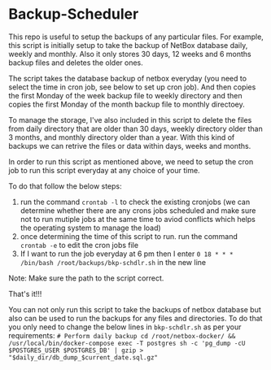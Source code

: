 # Backup-Scheduler
This repo is useful to setup the backups of any particular files. For example, this script is initially setup to take the backup of NetBox database daily, weekly and monthly. Also it only stores 30 days, 12 weeks and 6 months backup files and deletes the older ones.

The script takes the database backup of netbox everyday (you need to select the time in cron job, see below to set up cron job). And then copies the first Monday of the week backup file to weekly directory and then copies the first Monday of the month backup file to monthly directoey.

To manage the storage, I've also included in this script to delete the files from daily directory that are older than 30 days, weekly directory older than 3 months, and monthly directory older than a year. With this kind of backups we can retrive the files or data within days, weeks and months.

In order to run this script as mentioned above, we need to setup the cron job to run this script everyday at any choice of your time.

To do that follow the below steps:
1. run the command `crontab -l` to check the existing cronjobs (we can determine whether there are any crons jobs scheduled and make sure not to run mutiple jobs at the same time to aviod conflicts which helps the operating system to manage the load)
2. once determining the time of this script to run. run the command `crontab -e` to edit the cron jobs file
3. If I want to run the job everyday at 6 pm then I enter `0 18 * * * /bin/bash /root/backups/bkp-schdlr.sh` in the new line

Note: Make sure the path to the script correct.

That's it!!!


You can not only run this script to take the backups of netbox database but also can be used to run the backups for any files and directories.
To do that you only need to change the below lines in `bkp-schdlr.sh` as per your requirements:
`# Perform daily backup
cd /root/netbox-docker/ && /usr/local/bin/docker-compose exec -T postgres sh -c 'pg_dump -cU $POSTGRES_USER $POSTGRES_DB' | gzip > "$daily_dir/db_dump_$current_date.sql.gz"`
